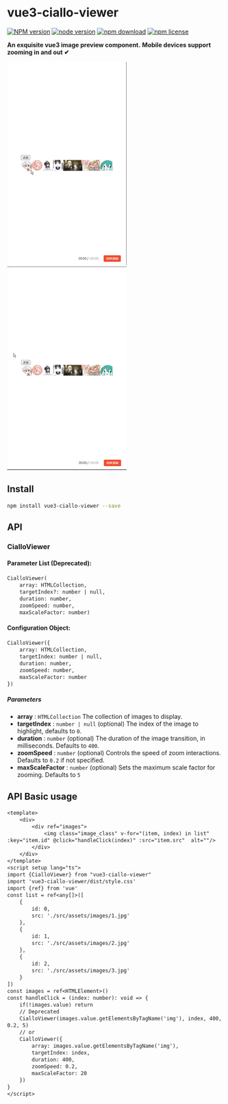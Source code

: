# vue3-ciallo-viewer

[![NPM version][npm-image]][npm-url] [![node version][node-image]][node-url] [![npm download][download-image]][download-url] [![npm license][license-image]][download-url]

**An exquisite vue3 image preview component.**
**Mobile devices support zooming in and out ✔**

![effect1](https://github.com/SuperArilo/vue3-ciallo-viewer/blob/main/gif/2.gif?raw=true)
![effect1](https://github.com/SuperArilo/vue3-ciallo-viewer/blob/main/gif/1.gif?raw=true)

## Install

```bash
npm install vue3-ciallo-viewer --save
```

## API

### CialloViewer

#### Parameter List (Deprecated):
```
CialloViewer(
    array: HTMLCollection,
    targetIndex?: number | null,
    duration: number,
    zoomSpeed: number,
    maxScaleFactor: number)
```
#### Configuration Object:
```
CialloViewer({
    array: HTMLCollection,
    targetIndex: number | null,
    duration: number,
    zoomSpeed: number,
    maxScaleFactor: number
})
```
##### Parameters

* **array** : `HTMLCollection`
  The collection of images to display.
* **targetIndex** : `number | null` (optional)
  The index of the image to highlight, defaults to `0`.
* **duration** : `number` (optional)
  The duration of the image transition, in milliseconds. Defaults to `400`.
* **zoomSpeed** : `number` (optional)
  Controls the speed of zoom interactions. Defaults to `0.2` if not specified.
* **maxScaleFactor** : `number` (optional)
  Sets the maximum scale factor for zooming. Defaults to `5`

## API Basic usage

```
<template>
    <div>
        <div ref="images">
            <img class="image_class" v-for="(item, index) in list" :key="item.id" @click="handleClick(index)" :src="item.src"  alt=""/>
        </div>
    </div>
</template>
<script setup lang="ts">
import {CialloViewer} from "vue3-ciallo-viewer"
import 'vue3-ciallo-viewer/dist/style.css'
import {ref} from 'vue'
const list = ref<any[]>([
    {
        id: 0,
        src: './src/assets/images/1.jpg'
    },
    {
        id: 1,
        src: './src/assets/images/2.jpg'
    },
    {
        id: 2,
        src: './src/assets/images/3.jpg'
    }
])
const images = ref<HTMLElement>()
const handleClick = (index: number): void => {
    if(!images.value) return
    // Deprecated
    CialloViewer(images.value.getElementsByTagName('img'), index, 400, 0.2, 5)
    // or
    CialloViewer({
        array: images.value.getElementsByTagName('img'),
        targetIndex: index,
        duration: 400,
        zoomSpeed: 0.2,
        maxScaleFactor: 20
    })
}
</script>
```

[npm-image]: https://img.shields.io/npm/v/vue3-ciallo-viewer.svg?style=flat-square
[npm-url]: https://npmjs.org/package/vue3-ciallo-viewer
[travis-image]: https://img.shields.io/travis/vue3-ciallo-viewer.svg?style=flat-square
[travis-url]: https://travis-ci.org/vue3-ciallo-viewer
[coveralls-image]: https://img.shields.io/coveralls/vue3-ciallo-viewer.svg?style=flat-square
[coveralls-url]: https://coveralls.io/r/vue3-ciallo-viewer?branch=master
[david-image]: https://img.shields.io/david/vue3-ciallo-viewer.svg?style=flat-square
[david-url]: https://david-dm.org/vue3-ciallo-viewer
[node-image]: https://img.shields.io/badge/node.js-%3E=_19-green.svg?style=flat-square
[node-url]: http://nodejs.org/download/
[download-image]: https://img.shields.io/npm/dm/vue3-ciallo-viewer.svg?style=flat-square
[download-url]: https://npmjs.org/package/vue3-ciallo-viewer
[license-image]: https://img.shields.io/npm/l/vue3-ciallo-viewer.svg
